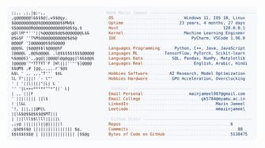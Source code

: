 <picture>
  <source srcset="https://raw.githubusercontent.com/mmazinjameel/mmazinjameel/main/dark_mode.svg?v=1743545377" media="(prefers-color-scheme: dark)">
  <img src="https://raw.githubusercontent.com/mmazinjameel/mmazinjameel/main/light_mode.svg?v=1743545377">
</picture>
